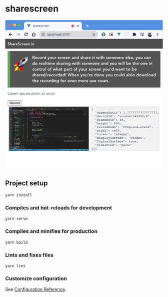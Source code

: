 # sharescreen

![Application Screenshot](https://github.com/jimpsson/screen-sharing-via-browser/raw/main/screen.png "Shows how the app looks")

## Project setup
```
yarn install
```

### Compiles and hot-reloads for development
```
yarn serve
```

### Compiles and minifies for production
```
yarn build
```

### Lints and fixes files
```
yarn lint
```

### Customize configuration
See [Configuration Reference](https://cli.vuejs.org/config/).
